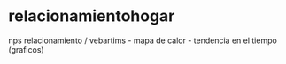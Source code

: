 # relacionamientohogar
nps relacionamiento / vebartims - mapa de calor - tendencia en el tiempo (graficos)
